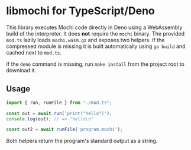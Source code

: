 # libmochi for TypeScript/Deno

This library executes Mochi code directly in Deno using a WebAssembly build
of the interpreter. It does **not** require the `mochi` binary. The provided
`mod.ts` lazily loads `mochi.wasm.gz` and exposes two helpers. If the compressed
module is missing it is built automatically using `go build` and cached next to
`mod.ts`.

If the `deno` command is missing, run `make install` from the project root to
download it.

## Usage

```ts
import { run, runFile } from "./mod.ts";

const out = await run('print("hello")');
console.log(out); // => "hello\n"

const out2 = await runFile('program.mochi');
```

Both helpers return the program's standard output as a string.
